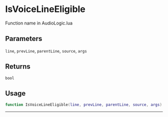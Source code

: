 # IsVoiceLineEligible
Function name in AudioLogic.lua
## Parameters
`line`, `prevLine`, `parentLine`, `source`, `args`
## Returns
`bool`
## Usage
```lua
function IsVoiceLineEligible(line, prevLine, parentLine, source, args)
```
---
